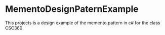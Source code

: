 # MementoDesignPaternExample
 This projects is a design example of the memento pattern in c# for the class CSC360
